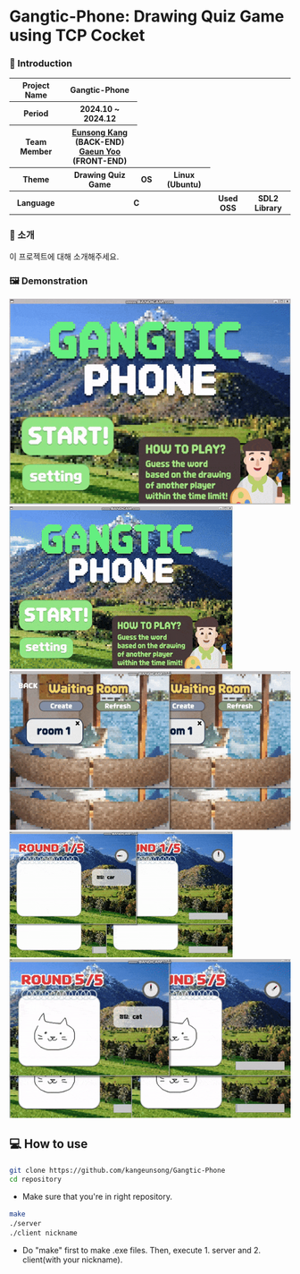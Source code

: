 # Gangtic-Phone: Drawing Quiz Game using TCP Cocket

### 👋 Introduction

<table>
    <tr>
        <th>Project Name</th>
        <th>Gangtic-Phone</th>
    </tr>
    <tr>
        <th>Period</th>
        <th>2024.10 ~ 2024.12</th>
    </tr>
    <tr>
        <th>Team Member</th>
        <th><a href="https://github.com/kangeunsong">Eunsong Kang</a> (BACK-END) <br><a href="https://github.com/gaeunYoo23">Gaeun Yoo</a> (FRONT-END)</th>
    </tr>
      <tr>
        <th>Theme</th>
        <th>Drawing Quiz Game</th>
        <th>OS&nbsp;</th>
        <th>Linux (Ubuntu)</th>
    </tr>
    <tr>
        <th>Language</th>
        <th colspan="3">C</th>
        <th>Used OSS</th>
        <th colspan="3">SDL2 Library</th>
    </tr>
</table>

### 🎨 소개

이 프로젝트에 대해 소개해주세요.

### 🖼️ Demonstration

![demonstration1 GIF](/readme/gif/home-setting.gif)
![demonstration2 GIF](/readme/gif/home-waiting.gif)
![demonstration3 GIF](/readme/gif/enter-game.gif)
![demonstration4 GIF](/readme/gif/game.gif)
![demonstration5 GIF](/readme/gif/game-result.gif)

## 💻 How to use

```bash
git clone https://github.com/kangeunsong/Gangtic-Phone
cd repository
```

- Make sure that you're in right repository.

```bash
make
./server
./client nickname
```

- Do "make" first to make .exe files. Then, execute 1. server and 2. client(with your nickname).
